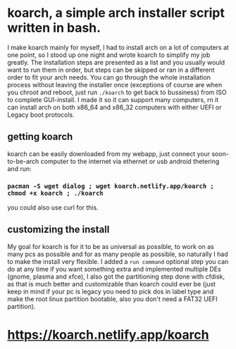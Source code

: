 # koarch, a simple arch installer script written in bash.
I make koarch mainly for myself, I had to install arch on a lot of computers at one point, so I stood up one night and wrote koarch to simplify my job greatly.
The installation steps are presented as a list and you usually would want to run them in order, but steps can be skipped or ran in a different order to fit your arch needs. You can go through the whole installation process without leaving the installer once (exceptions of course are when you chroot and reboot, just run `./koarch` to get back to bussiness) from ISO to complete GUI-install. I made it so it can support many computers, rn it can install arch on both x86_64 and x86_32 computers with either UEFI or Legacy boot protocols.
## getting koarch
koarch can be easily downloaded from my webapp, just connect your soon-to-be-arch computer to the internet via ethernet or usb android thetering and run:
### `pacman -S wget dialog ; wget koarch.netlify.app/koarch ; chmod +x koarch ; ./koarch`
you could also use curl for this.
## customizing the install
My goal for koarch is for it to be as universal as possible, to work on as many pcs as possible and for as many people as possible, so naturally I had to make the install very flexible. I added a `run command` optional step you can do at any time if you want something extra and implemented multiple DEs (gnome, plasma and xfce), I also got the partitioning step done with cfdisk, as that is much better and customizable than koarch could ever be (just keep in mind if your pc is legacy you need to pick dos in label type and make the root linux partition bootable, also you don't need a FAT32 UEFI partition).
# https://koarch.netlify.app/koarch

